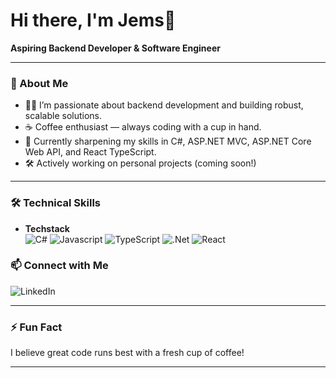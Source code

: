 # Hi there, I'm Jems👋

**Aspiring Backend Developer & Software Engineer**

---

### 🚀 About Me

- 👨‍💻 I’m passionate about backend development and building robust, scalable solutions.
- ☕ Coffee enthusiast — always coding with a cup in hand.
- 🌱 Currently sharpening my skills in C#, ASP.NET MVC, ASP.NET Core Web API, and React TypeScript.
- 🛠️ Actively working on personal projects (coming soon!)

---

### 🛠️ Technical Skills

- **Techstack**  
![C#](https://img.shields.io/badge/C%23-%25230077B5?style=for-the-badge&logo=sharp&logoColor=white&color=%23512BD4) ![Javascript](https://img.shields.io/badge/JAVASCRIPT-239120?style=for-the-badge&logo=javascript&logoColor=%23FFFF00&color=%23333333)
![TypeScript](https://img.shields.io/badge/typescript-%23007ACC.svg?style=for-the-badge&logo=typescript&logoColor=white) ![.Net](https://img.shields.io/badge/.NET-5C2D91?style=for-the-badge&logo=.net&logoColor=white) ![React](https://img.shields.io/badge/react-%2320232a.svg?style=for-the-badge&logo=react&logoColor=%2361DAFB&color=%23333333) 


### 📫 Connect with Me
![LinkedIn](https://img.shields.io/badge/LinkedIn-%25230077B5?style=flat&logo=linkedin&logoColor=white&color=%230a66c2&link=https%3A%2F%2Fwww.linkedin.com%2Fin%2Ftimothyvillones%2F)

---

### ⚡ Fun Fact

I believe great code runs best with a fresh cup of coffee!

---

<!--
Future Projects Section (To be updated as you finish your projects!)
- 🚧 [Project Name] — Short description
-->
